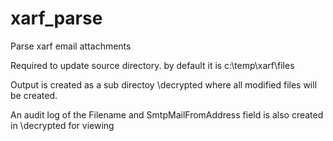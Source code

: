 # xarf_parse
Parse xarf email attachments

Required to update source directory. by default it is c:\temp\xarf\files

Output is created as a sub directoy \decrypted where all modified files will be created. 

An audit log of the Filename and SmtpMailFromAddress field is also created in \decrypted for viewing

